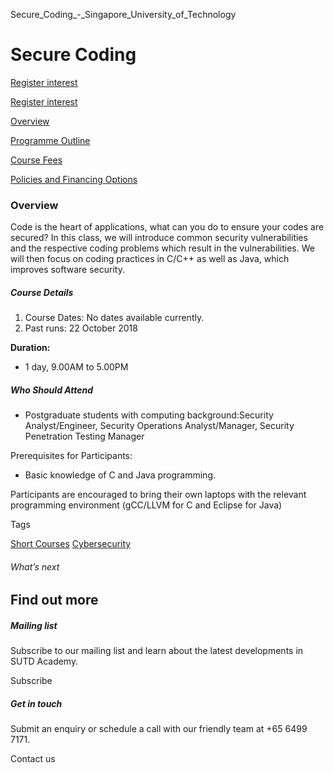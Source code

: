 Secure_Coding_-_Singapore_University_of_Technology



Secure Coding
=============

[Register interest](/admissions/academy/short-courses/short-courses-register-your-interest/?coursename=secure-coding)

[Register interest](/admissions/academy/short-courses/short-courses-register-your-interest/?coursename=secure-coding)

[Overview](/course/secure-coding/#tabs)

[Programme Outline](/course/secure-coding/programme-outline/#tabs)

[Course Fees](/course/secure-coding/course-fees/#tabs)

[Policies and Financing Options](/course/secure-coding/policies-and-financing-options/#tabs)

### Overview

Code is the heart of applications, what can you do to ensure your codes are secured? In this class, we will introduce common security vulnerabilities and the respective coding problems which result in the vulnerabilities. We will then focus on coding practices in C/C++ as well as Java, which improves software security.

##### **Course Details**

1. Course Dates: No dates available currently.
2. Past runs: 22 October 2018

**Duration:**

* 1 day, 9.00AM to 5.00PM

##### **Who Should Attend**

* Postgraduate students with computing background:Security Analyst/Engineer, Security Operations Analyst/Manager, Security Penetration Testing Manager

Prerequisites for Participants:

* Basic knowledge of C and Java programming.

Participants are encouraged to bring their own laptops with the relevant programming environment (gCC/LLVM for C and Eclipse for Java)

Tags

[Short Courses](/admissions/academy/courses-and-modules/?academy-type-course=780)
[Cybersecurity](/admissions/academy/courses-and-modules/?discipline=787)

###### What’s next

Find out more
-------------

##### Mailing list

Subscribe to our mailing list and learn about the latest developments in SUTD Academy.

Subscribe

##### Get in touch

Submit an enquiry or schedule a call with our friendly team at +65 6499 7171.

Contact us

